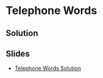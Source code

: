 
# Telephone Words

## Solution



## Slides

* [Telephone Words Solution](https://docs.google.com/a/hackreactor.com/presentation/d/14v0Yp3WOaLBG1lqc-i3nAyfRN7SFDdVexW4JKKBUKww/embed?start=false&loop=false&delayms=3000)
